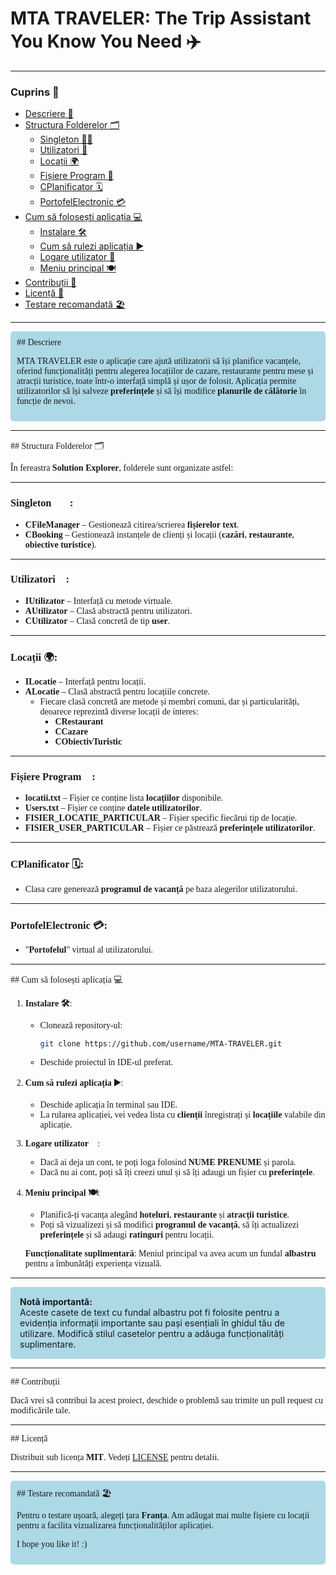 # MTA TRAVELER: The Trip Assistant You Know You Need ✈️

---

### Cuprins 📑
- [Descriere 📖](#Descriere)
- [Structura Folderelor 🗂️](#structura-folderelor)
  - [Singleton 🧑‍💻](#singleton)
  - [Utilizatori 👤](#utilizatori)
  - [Locații 🌍](#locații)
  - [Fișiere Program 📂](#fișiere-program)
  - [CPlanificator 🗓️](#cplanificator)
  - [PortofelElectronic 💳](#portofelelectronic)
- [Cum să folosești aplicația 💻](#cum-sa-folosești-aplicația)
  - [Instalare 🛠️](#instalare)
  - [Cum să rulezi aplicația ▶️](#cum-sa-rulezi-aplicația)
  - [Logare utilizator 🔑](#logare-utilizator)
  - [Meniu principal 🍽️](#meniu-principal)
- [Contribuții 🤝](#contribuții)
- [Licență 📜](#licență)
- [Testare recomandată 🏖️](#testare-recomandată)

---

<div style="background-color: #ADD8E6; padding: 10px; border-radius: 5px; font-family: 'Times New Roman', Times, serif;">
## Descriere 📖

MTA TRAVELER este o aplicație care ajută utilizatorii să își planifice vacanțele, oferind funcționalități pentru alegerea locațiilor de cazare, restaurante pentru mese și atracții turistice, toate într-o interfață simplă și ușor de folosit. Aplicația permite utilizatorilor să își salveze **preferințele** și să își modifice **planurile de călătorie** în funcție de nevoi.  
</div>

---

<div style="font-family: 'Times New Roman', Times, serif;">
## Structura Folderelor 🗂️

În fereastra **Solution Explorer**, folderele sunt organizate astfel:

---

### **Singleton 🧑‍💻**:
- **CFileManager** – Gestionează citirea/scrierea **fișierelor text**.
- **CBooking** – Gestionează instanțele de clienți și locații (**cazări**, **restaurante**, **obiective turistice**).

---

### **Utilizatori 👤**:
- **IUtilizator** – Interfață cu metode virtuale.
- **AUtilizator** – Clasă abstractă pentru utilizatori.
- **CUtilizator** – Clasă concretă de tip **user**.

---

### **Locații 🌍**:
- **ILocatie** – Interfață pentru locații.
- **ALocatie** – Clasă abstractă pentru locațiile concrete.
  - Fiecare clasă concretă are metode și membri comuni, dar și particularități, deoarece reprezintă diverse locații de interes:
    - **CRestaurant**
    - **CCazare**
    - **CObiectivTuristic**

---

### **Fișiere Program 📂**:
- **locatii.txt** – Fișier ce conține lista **locațiilor** disponibile.
- **Users.txt** – Fișier ce conține **datele utilizatorilor**.
- **FISIER_LOCATIE_PARTICULAR** – Fișier specific fiecărui tip de locație.
- **FISIER_USER_PARTICULAR** – Fișier ce păstrează **preferințele utilizatorilor**.

---

### **CPlanificator 🗓️**:
- Clasa care generează **programul de vacanță** pe baza alegerilor utilizatorului.

---

### **PortofelElectronic 💳**:
- "**Portofelul**" virtual al utilizatorului.
</div>

---

<div style="font-family: 'Times New Roman', Times, serif;">
## Cum să folosești aplicația 💻

1. **Instalare 🛠️**:
   - Clonează repository-ul:  
     ```bash
     git clone https://github.com/username/MTA-TRAVELER.git
     ```
   - Deschide proiectul în IDE-ul preferat.

2. **Cum să rulezi aplicația ▶️**:
   - Deschide aplicația în terminal sau IDE.
   - La rularea aplicației, vei vedea lista cu **clienții** înregistrați și **locațiile** valabile din aplicație.

3. **Logare utilizator 🔑**:
   - Dacă ai deja un cont, te poți loga folosind **NUME PRENUME** și parola.
   - Dacă nu ai cont, poți să îți creezi unul și să îți adaugi un fișier cu **preferințele**.

4. **Meniu principal 🍽️**:
   - Planifică-ți vacanța alegând **hoteluri**, **restaurante** și **atracții turistice**.
   - Poți să vizualizezi și să modifici **programul de vacanță**, să îți actualizezi **preferințele** și să adaugi **ratinguri** pentru locații.

   **Funcționalitate suplimentară**: Meniul principal va avea acum un fundal **albastru** pentru a îmbunătăți experiența vizuală.
</div>

---

<div style="background-color: #ADD8E6; padding: 15px; margin-top: 10px; border-radius: 5px;">
  <strong>Notă importantă:</strong> <br>
  Aceste casete de text cu fundal albastru pot fi folosite pentru a evidenția informații importante sau pași esențiali în ghidul tău de utilizare. Modifică stilul casetelor pentru a adăuga funcționalități suplimentare.
</div>

---

<div style="font-family: 'Times New Roman', Times, serif;">
## Contribuții 🤝

Dacă vrei să contribui la acest proiect, deschide o problemă sau trimite un pull request cu modificările tale.
</div>

---

<div style="font-family: 'Times New Roman', Times, serif;">
## Licență 📜

Distribuit sub licența **MIT**. Vedeți [LICENSE](LICENSE) pentru detalii.
</div>

---

<div style="background-color: #ADD8E6; padding: 10px; border-radius: 5px; font-family: 'Times New Roman', Times, serif;">
## Testare recomandată 🏖️

Pentru o testare ușoară, alegeți țara **Franța**. Am adăugat mai multe fișiere cu locații pentru a facilita vizualizarea funcționalităților aplicației.

I hope you like it! :)
</div>
